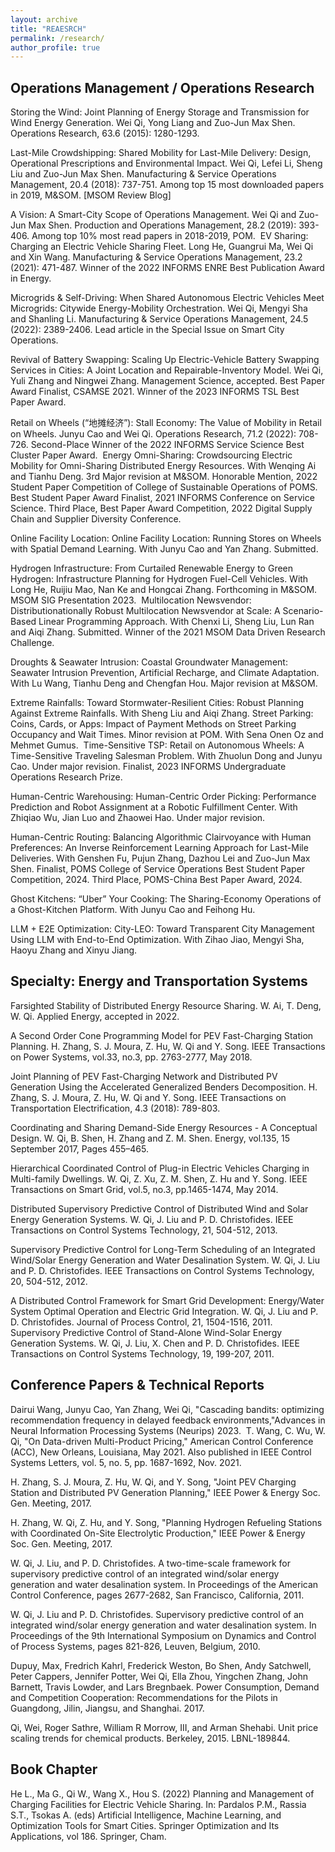 ```yaml
---
layout: archive
title: "REAESRCH"
permalink: /research/
author_profile: true
---
```


Operations Management / Operations Research
---
Storing the Wind:
Joint Planning of Energy Storage and Transmission for Wind Energy Generation.
Wei Qi, Yong Liang and Zuo-Jun Max Shen.
Operations Research, 63.6 (2015): 1280-1293.  

Last-Mile Crowdshipping:
Shared Mobility for Last-Mile Delivery: Design, Operational Prescriptions and Environmental Impact.
Wei Qi, Lefei Li, Sheng Liu and Zuo-Jun Max Shen.
Manufacturing & Service Operations Management, 20.4 (2018): 737-751.
Among top 15 most downloaded papers in 2019, M&SOM.
[MSOM Review Blog]

A Vision:
A Smart-City Scope of Operations Management.
Wei Qi and Zuo-Jun Max Shen.
Production and Operations Management, 28.2 (2019): 393-406.
Among top 10% most read papers in 2018-2019, POM.
​
EV Sharing:
Charging an Electric Vehicle Sharing Fleet.
Long He, Guangrui Ma, Wei Qi and Xin Wang.
Manufacturing & Service Operations Management, 23.2 (2021): 471-487.
Winner of the 2022 INFORMS ENRE Best Publication Award in Energy.

Microgrids & Self-Driving:
When Shared Autonomous Electric Vehicles Meet Microgrids: Citywide Energy-Mobility Orchestration.
Wei Qi, Mengyi Sha and Shanling Li.
Manufacturing & Service Operations Management, 24.5 (2022): 2389-2406.
Lead article in the Special Issue on Smart City Operations.

​Revival of Battery Swapping:
Scaling Up Electric-Vehicle Battery Swapping Services in Cities: A Joint Location and Repairable-Inventory Model.
Wei Qi, Yuli Zhang and Ningwei Zhang.
Management Science, accepted. 
Best Paper Award Finalist, CSAMSE 2021.
Winner of the 2023 INFORMS TSL Best Paper Award.

Retail on Wheels (“地摊经济”):
Stall Economy: The Value of Mobility in Retail on Wheels.
Junyu Cao and Wei Qi.
Operations Research, 71.2 (2022): 708-726. 
Second-Place Winner of the 2022 INFORMS Service Science Best Cluster Paper Award. 
​
Energy Omni-Sharing:
Crowdsourcing Electric Mobility for Omni-Sharing Distributed Energy Resources. 
With Wenqing Ai and Tianhu Deng.
3rd Major revision at M&SOM.
Honorable Mention, 2022 Student Paper Competition of College of Sustainable Operations of POMS.
Best Student Paper Award Finalist, 2021 INFORMS Conference on Service Science.
Third Place, Best Paper Award Competition, 2022 Digital Supply Chain and Supplier Diversity Conference.

Online Facility Location:
Online Facility Location: Running Stores on Wheels with Spatial Demand Learning.
With Junyu Cao and Yan Zhang.
Submitted.

Hydrogen Infrastructure:
From Curtailed Renewable Energy to Green Hydrogen: Infrastructure Planning for Hydrogen Fuel-Cell Vehicles.
With Long He, Ruijiu Mao, Nan Ke and Hongcai Zhang.
Forthcoming in M&SOM.
MSOM SIG Presentation 2023.
​​
Multilocation Newsvendor:
Distributionationally Robust Multilocation Newsvendor at Scale: A Scenario-Based Linear Programming Approach.
With Chenxi Li, Sheng Liu, Lun Ran and Aiqi Zhang.
Submitted.
Winner of the 2021 MSOM Data Driven Research Challenge.

Droughts & Seawater Intrusion:
Coastal Groundwater Management: Seawater Intrusion Prevention, Artificial Recharge, and Climate Adaptation. 
With Lu Wang, Tianhu Deng and Chengfan Hou. 
Major revision at M&SOM.

Extreme Rainfalls:
Toward Stormwater-Resilient Cities: Robust Planning Against Extreme Rainfalls.
With Sheng Liu and Aiqi Zhang.
​
Street Parking:
Coins, Cards, or Apps: Impact of Payment Methods on Street Parking Occupancy and Wait Times.
Minor revision at POM. 
With Sena Onen Oz and Mehmet Gumus.
​
Time-Sensitive TSP:
Retail on Autonomous Wheels: A Time-Sensitive Traveling Salesman Problem.
With Zhuolun Dong and Junyu Cao.
Under major revision. 
Finalist, 2023 INFORMS Undergraduate Operations Research Prize.

Human-Centric Warehousing:
Human-Centric Order Picking: Performance Prediction and Robot Assignment at a Robotic Fulfillment Center.
With Zhiqiao Wu, Jian Luo and Zhaowei Hao.
Under major revision. 

Human-Centric Routing:
Balancing Algorithmic Clairvoyance with Human Preferences: An Inverse Reinforcement Learning Approach for Last-Mile Deliveries. 
With Genshen Fu, Pujun Zhang, Dazhou Lei and Zuo-Jun Max Shen.
Finalist, POMS College of Service Operations Best Student Paper Competition, 2024.
Third Place, POMS-China Best Paper Award, 2024. 

Ghost Kitchens:
“Uber” Your Cooking: The Sharing-Economy Operations of a Ghost-Kitchen Platform. 
With Junyu Cao and Feihong Hu.

LLM + E2E Optimization:
City-LEO: Toward Transparent City Management Using LLM with End-to-End Optimization. 
With Zihao Jiao, Mengyi Sha, Haoyu Zhang and Xinyu Jiang.

Specialty: Energy and Transportation Systems 
---
Farsighted Stability of Distributed Energy Resource Sharing.
W. Ai, T. Deng, W. Qi.
Applied Energy, accepted in 2022.

​A Second Order Cone Programming Model for PEV Fast-Charging Station Planning.
H. Zhang, S. J. Moura, Z. Hu, W. Qi and Y. Song.
IEEE Transactions on Power Systems, vol.33, no.3, pp. 2763-2777, May 2018.

Joint Planning of PEV Fast-Charging Network and Distributed PV Generation Using the Accelerated Generalized Benders Decomposition.
H. Zhang, S. J. Moura, Z. Hu, W. Qi and Y. Song.
IEEE Transactions on Transportation Electrification, 4.3 (2018): 789-803.

Coordinating and Sharing Demand-Side Energy Resources - A Conceptual Design.
W. Qi, B. Shen, H. Zhang and Z. M. Shen.
Energy, vol.135, 15 September 2017, Pages 455–465.

Hierarchical Coordinated Control of Plug-in Electric Vehicles Charging in Multi-family Dwellings.
W. Qi, Z. Xu, Z. M. Shen, Z. Hu and Y. Song.
IEEE Transactions on Smart Grid, vol.5, no.3, pp.1465-1474, May 2014.

Distributed Supervisory Predictive Control of Distributed Wind and Solar Energy Generation Systems.
W. Qi, J. Liu and P. D. Christofides.
IEEE Transactions on Control Systems Technology, 21, 504-512, 2013.

Supervisory Predictive Control for Long-Term Scheduling of an Integrated Wind/Solar Energy Generation and Water Desalination System.
W. Qi, J. Liu and P. D. Christofides.
IEEE Transactions on Control Systems Technology, 20, 504-512, 2012.

A Distributed Control Framework for Smart Grid Development: Energy/Water System Optimal Operation and Electric Grid Integration.
W. Qi, J. Liu and P. D. Christofides.
Journal of Process Control, 21, 1504-1516, 2011.
​
Supervisory Predictive Control of Stand-Alone Wind-Solar Energy Generation Systems.
W. Qi, J. Liu, X. Chen and P. D. Christofides.
IEEE Transactions on Control Systems Technology, 19, 199-207, 2011.

Conference Papers & Technical Reports
---
Dairui Wang, Junyu Cao, Yan Zhang, Wei Qi, "Cascading bandits: optimizing recommendation frequency in delayed feedback environments," ​Advances in Neural Information Processing Systems (Neurips) 2023.
​
T. Wang, C. Wu, W. Qi, "On Data-driven Multi-Product Pricing," American Control Conference (ACC), New Orleans, Louisiana, May 2021.
Also published in IEEE Control Systems Letters, vol. 5, no. 5, pp. 1687-1692, Nov. 2021.

H. Zhang, S. J. Moura, Z. Hu, W. Qi, and Y. Song, "Joint PEV Charging Station and Distributed PV Generation Planning," IEEE Power & Energy Soc. Gen. Meeting, 2017.

H. Zhang, W. Qi, Z. Hu, and Y. Song, "Planning Hydrogen Refueling Stations with Coordinated On-Site Electrolytic Production," IEEE Power & Energy Soc. Gen. Meeting, 2017.

W. Qi, J. Liu, and P. D. Christofides. A two-time-scale framework for supervisory predictive control of an integrated wind/solar energy generation and water desalination system. In Proceedings of the American Control Conference, pages 2677-2682, San Francisco, California, 2011.

W. Qi, J. Liu and P. D. Christofides. Supervisory predictive control of an integrated wind/solar energy generation and water desalination system. In Proceedings of the 9th International Symposium on Dynamics and Control of Process Systems, pages 821-826, Leuven, Belgium, 2010.

Dupuy, Max, Fredrich Kahrl, Frederick Weston, Bo Shen, Andy Satchwell, Peter Cappers, Jennifer Potter, Wei Qi, Ella Zhou, Yingchen Zhang, John Barnett, Travis Lowder, and Lars Bregnbaek. Power Consumption, Demand and Competition Cooperation: Recommendations for the Pilots in Guangdong, Jilin, Jiangsu, and Shanghai. 2017.

Qi, Wei, Roger Sathre, William R Morrow, III, and Arman Shehabi. Unit price scaling trends for chemical products. Berkeley, 2015. LBNL-189844.   ​  ​ 

Book Chapter
---
He L., Ma G., Qi W., Wang X., Hou S. (2022) Planning and Management of Charging Facilities for Electric Vehicle Sharing. In: Pardalos P.M., Rassia S.T., Tsokas A. (eds) Artificial Intelligence, Machine Learning, and Optimization Tools for Smart Cities. Springer Optimization and Its Applications, vol 186. Springer, Cham. 
